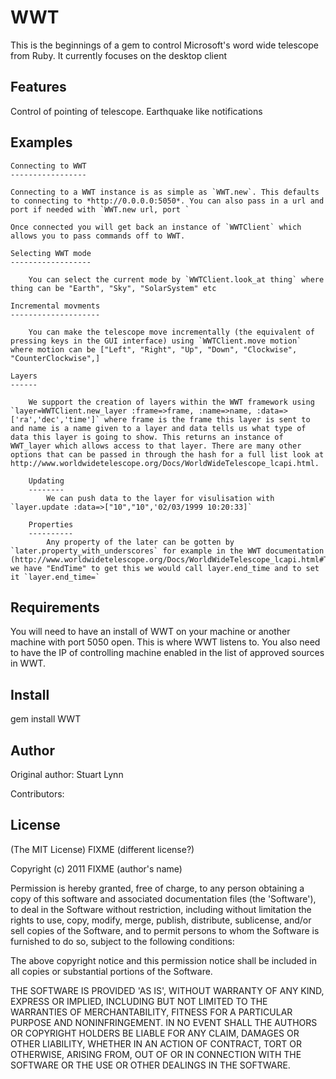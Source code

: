 WWT
===========

This is the beginnings of a gem to control Microsoft's word wide telescope from Ruby. It currently focuses on the desktop client

Features
--------

Control of pointing of telescope.
Earthquake like notifications


Examples
---------

	Connecting to WWT 
	-----------------
	
	Connecting to a WWT instance is as simple as `WWT.new`. This defaults to connecting to *http://0.0.0.0:5050*. You can also pass in a url and port if needed with `WWT.new url, port ` 
	
	Once connected you will get back an instance of `WWTClient` which allows you to pass commands off to WWT. 
	
	Selecting WWT mode 
	------------------
	
		You can select the current mode by `WWTClient.look_at thing` where thing can be "Earth", "Sky", "SolarSystem" etc
		
	Incremental movments 
	--------------------
		
		You can make the telescope move incrementally (the equivalent of pressing keys in the GUI interface) using `WWTClient.move motion` where motion can be ["Left", "Right", "Up", "Down", "Clockwise", "CounterClockwise",]
		
	Layers 
	------
	
		We support the creation of layers within the WWT framework using `layer=WWTClient.new_layer :frame=>frame, :name=>name, :data=>['ra','dec','time']` where frame is the frame this layer is sent to and name is a name given to a layer and data tells us what type of data this layer is going to show. This returns an instance of WWT_layer which allows access to that layer. There are many other options that can be passed in through the hash for a full list look at http://www.worldwidetelescope.org/Docs/WorldWideTelescope_lcapi.html. 
		
		Updating
		--------
			We can push data to the layer for visulisation with `layer.update :data=>["10","10",'02/03/1999 10:20:33]` 
			
		Properties
		---------- 
		 	Any property of the later can be gotten by `later.property_with_underscores` for example in the WWT documentation (http://www.worldwidetelescope.org/Docs/WorldWideTelescope_lcapi.html#Table_of_Properties) we have "EndTime" to get this we would call layer.end_time and to set it `layer.end_time=`

Requirements
------------

You will need to have an install of WWT on your machine or another machine with port 5050 open. This is where WWT listens to. You also need to have the IP of controlling machine enabled in the list of approved sources in WWT.

Install
-------

gem install WWT

Author
------

Original author: Stuart Lynn

Contributors:


License
-------

(The MIT License) FIXME (different license?)

Copyright (c) 2011 FIXME (author's name)

Permission is hereby granted, free of charge, to any person obtaining
a copy of this software and associated documentation files (the
'Software'), to deal in the Software without restriction, including
without limitation the rights to use, copy, modify, merge, publish,
distribute, sublicense, and/or sell copies of the Software, and to
permit persons to whom the Software is furnished to do so, subject to
the following conditions:

The above copyright notice and this permission notice shall be
included in all copies or substantial portions of the Software.

THE SOFTWARE IS PROVIDED 'AS IS', WITHOUT WARRANTY OF ANY KIND,
EXPRESS OR IMPLIED, INCLUDING BUT NOT LIMITED TO THE WARRANTIES OF
MERCHANTABILITY, FITNESS FOR A PARTICULAR PURPOSE AND NONINFRINGEMENT.
IN NO EVENT SHALL THE AUTHORS OR COPYRIGHT HOLDERS BE LIABLE FOR ANY
CLAIM, DAMAGES OR OTHER LIABILITY, WHETHER IN AN ACTION OF CONTRACT,
TORT OR OTHERWISE, ARISING FROM, OUT OF OR IN CONNECTION WITH THE
SOFTWARE OR THE USE OR OTHER DEALINGS IN THE SOFTWARE.
